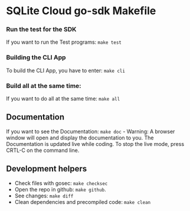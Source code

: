 # SQLite Cloud go-sdk Makefile

### Run the test for the SDK
If you want to run the Test programs: `make test`

### Building the CLI App
To build the CLI App, you have to enter: `make cli`

### Build all at the same time:
If you want to do all at the same time: `make all`

## Documentation
If you want to see the Documentation: `make doc` - Warning: A browser window will open and display the documentation to you. The Documentation is updated live while coding. To stop the live mode, press CRTL-C on the command line.

## Development helpers
- Check files with gosec: `make checksec`
- Open the repo in github: `make github`.
- See changes: `make diff`
- Clean dependencies and precompiled code: `make clean`
